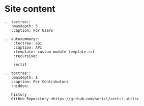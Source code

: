 ```{include} ../README.md
```

# Site content

```{eval-rst}
.. toctree::
   :maxdepth: 3
   :caption: For Users
```

```{eval-rst}
.. autosummary::
    :toctree: api
    :caption: API
    :template: custom-module-template.rst
    :recursive:

    sertit
```

```{eval-rst}
.. toctree::
   :maxdepth: 1
   :caption: For Contributors
   :hidden:

   history
   GitHub Repository <https://github.com/sertit/sertit-utils>
```

